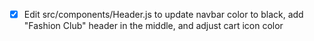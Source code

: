 - [x] Edit src/components/Header.js to update navbar color to black, add "Fashion Club" header in the middle, and adjust cart icon color

